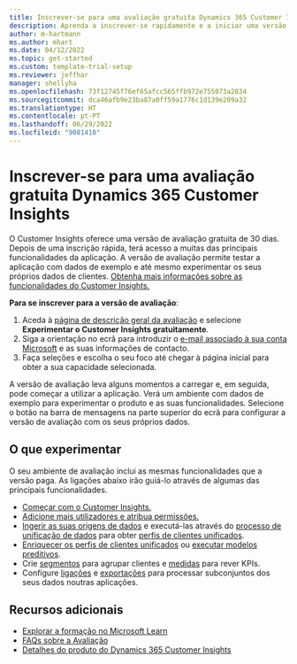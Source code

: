 ```yaml
---
title: Inscrever-se para uma avaliação gratuita Dynamics 365 Customer Insights
description: Aprenda a inscrever-se rapidamente e a iniciar uma versão de avaliação gratuita do Customer Insights. Explore a aplicação e encontre recursos de aprendizagem adicionais.
author: m-hartmann
ms.author: mhart
ms.date: 04/12/2022
ms.topic: get-started
ms.custom: template-trial-setup
ms.reviewer: jeffhar
manager: shellyha
ms.openlocfilehash: 73f12745f76ef65afcc565ffb972e755073a2834
ms.sourcegitcommit: dca46afb9e23ba87a0ff59a1776c1d139e209a32
ms.translationtype: HT
ms.contentlocale: pt-PT
ms.lasthandoff: 06/29/2022
ms.locfileid: "9081410"
---
```

# <a name="sign-up-for-a-free-dynamics-365-customer-insights-trial"></a>Inscrever-se para uma avaliação gratuita Dynamics 365 Customer Insights

O Customer Insights oferece uma versão de avaliação gratuita de 30 dias. Depois de uma inscrição rápida, terá acesso a muitas das principais funcionalidades da aplicação. A versão de avaliação permite testar a aplicação com dados de exemplo e até mesmo experimentar os seus próprios dados de clientes. [Obtenha mais informações sobre as funcionalidades do Customer Insights.](overview.md)

**Para se inscrever para a versão de avaliação**:

1. Aceda à [página de descrição geral da avaliação](https://dynamics.microsoft.com/ai/customer-insights/) e selecione **Experimentar o Customer Insights gratuitamente**.
1. Siga a orientação no ecrã para introduzir o [e-mail associado à sua conta Microsoft](https://support.microsoft.com/windows/what-is-a-microsoft-account-4a7c48e9-ff5a-e9c6-5a5c-1a57d66c3bfa) e as suas informações de contacto.
1. Faça seleções e escolha o seu foco até chegar à página inicial para obter a sua capacidade selecionada.

A versão de avaliação leva alguns momentos a carregar e, em seguida, pode começar a utilizar a aplicação. Verá um ambiente com dados de exemplo para experimentar o produto e as suas funcionalidades. Selecione o botão na barra de mensagens na parte superior do ecrã para configurar a versão de avaliação com os seus próprios dados.

## <a name="what-to-try"></a>O que experimentar

O seu ambiente de avaliação inclui as mesmas funcionalidades que a versão paga. As ligações abaixo irão guiá-lo através de algumas das principais funcionalidades.

- [Começar com o Customer Insights.](get-started.md)
- [Adicione mais utilizadores e atribua permissões.](permissions.md)
- [Ingerir as suas origens de dados](data-sources.md) e executá-las através do [processo de unificação de dados](data-unification.md) para obter [perfis de clientes unificados](customer-profiles.md).
- [Enriquecer os perfis de clientes unificados](enrichment-hub.md) ou [executar modelos preditivos](predictions-overview.md).
- Crie [segmentos](segments.md) para agrupar clientes e [medidas](measures.md) para rever KPIs.
- Configure [ligações](connections.md) e [exportações](export-destinations.md) para processar subconjuntos dos seus dados noutras aplicações.

## <a name="additional-resources"></a>Recursos adicionais

- [Explorar a formação no Microsoft Learn](/learn/browse/?filter-products=dynamics-dynamics-cust-insights)
- [FAQs sobre a Avaliação](trial-faq.md)
- [Detalhes do produto do Dynamics 365 Customer Insights](https://dynamics.microsoft.com/ai/customer-insights/)
